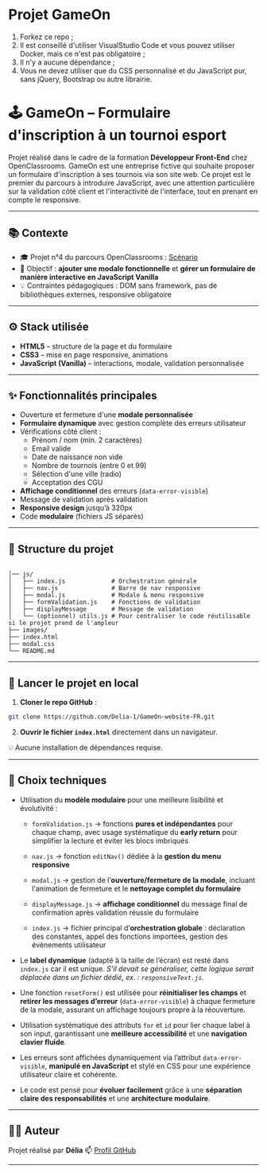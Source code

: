 # Projet GameOn
1. Forkez ce repo ;
2. Il est conseillé d'utiliser VisualStudio Code et vous pouvez utiliser Docker, mais ce n'est pas obligatoire ;
3. Il n'y a aucune dépendance ;
4. Vous ne devez utiliser que du CSS personnalisé et du JavaScript pur, sans jQuery, Bootstrap ou autre librairie.


# 🕹️ GameOn – Formulaire d'inscription à un tournoi esport

Projet réalisé dans le cadre de la formation **Développeur Front-End** chez OpenClassrooms.
GameOn est une entreprise fictive qui souhaite proposer un formulaire d'inscription à ses tournois via son site web.
Ce projet est le premier du parcours à introduire JavaScript, avec une attention particulière sur la validation côté client et l'interactivité de l'interface, tout en prenant en compte le responsive.

---

## 📚 Contexte

- 🎓 Projet n°4 du parcours OpenClassrooms : [Scénario](https://openclassrooms.com/fr/paths/877/projects/807/709-scenario)
- 🎯 Objectif : **ajouter une modale fonctionnelle** et **gérer un formulaire de manière interactive en JavaScript Vanilla**
- 💡 Contraintes pédagogiques : DOM sans framework, pas de bibliothèques externes, responsive obligatoire

---

## ⚙️ Stack utilisée

- **HTML5** – structure de la page et du formulaire
- **CSS3** – mise en page responsive, animations
- **JavaScript (Vanilla)** – interactions, modale, validation personnalisée

---

## ✨ Fonctionnalités principales

- Ouverture et fermeture d'une **modale personnalisée**
- **Formulaire dynamique** avec gestion complète des erreurs utilisateur
- Vérifications côté client :
  - Prénom / nom (min. 2 caractères)
  - Email valide
  - Date de naissance non vide
  - Nombre de tournois (entre 0 et 99)
  - Sélection d'une ville (radio)
  - Acceptation des CGU
- **Affichage conditionnel** des erreurs (`data-error-visible`)
- Message de validation après validation
- **Responsive design** jusqu’à 320px
- Code **modulaire** (fichiers JS séparés)

---

## 📁 Structure du projet

```

│── js/
│   ├── index.js             # Orchestration générale
│   ├── nav.js               # Barre de nav responsive
│   ├── modal.js             # Modale & menu responsive
│   ├── formValidation.js    # Fonctions de validation
│   ├── displayMessage       # Message de validation
│   └── (optionnel) utils.js # Pour centraliser le code réutilisable si le projet prend de l'ampleur
├── images/
├── index.html
├── modal.css
└── README.md
```

---

## 🚀 Lancer le projet en local

1. **Cloner le repo GitHub** :
```bash
git clone https://github.com/Delia-1/GameOn-website-FR.git
```

2. **Ouvrir le fichier `index.html`** directement dans un navigateur.

💡 Aucune installation de dépendances requise.

---

## 🧠 Choix techniques

- Utilisation du **modèle modulaire** pour une meilleure lisibilité et évolutivité :

  - `formValidation.js` → fonctions **pures et indépendantes** pour chaque champ, avec usage systématique du **early return** pour simplifier la lecture et éviter les blocs imbriqués

  - `nav.js` → fonction `editNav()` dédiée à la **gestion du menu responsive**

  - `modal.js` → gestion de l’**ouverture/fermeture de la modale**, incluant l'animation de fermeture et le **nettoyage complet du formulaire**

  - `displayMessage.js` → **affichage conditionnel** du message final de confirmation après validation réussie du formulaire

  - `index.js` → fichier principal d’**orchestration globale** : déclaration des constantes, appel des fonctions importées, gestion des événements utilisateur

- Le **label dynamique** (adapté à la taille de l’écran) est resté dans `index.js` car il est unique.
  _S’il devait se généraliser, cette logique serait déplacée dans un fichier dédié, ex. : `responsiveText.js`._

- Une fonction `resetForm()` est utilisée pour **réinitialiser les champs** et **retirer les messages d’erreur** (`data-error-visible`) à chaque fermeture de la modale, assurant un affichage toujours propre à la réouverture.

- Utilisation systématique des attributs `for` et `id` pour lier chaque label à son input, garantissant une **meilleure accessibilité** et une **navigation clavier fluide**.

- Les erreurs sont affichées dynamiquement via l’attribut `data-error-visible`, **manipulé en JavaScript** et stylé en CSS pour une expérience utilisateur claire et cohérente.

- Le code est pensé pour **évoluer facilement** grâce à une **séparation claire des responsabilités** et une **architecture modulaire**.

---

## 👩‍💻 Auteur

Projet réalisé par **Délia**
📫 [Profil GitHub](https://github.com/Delia-1)

---
